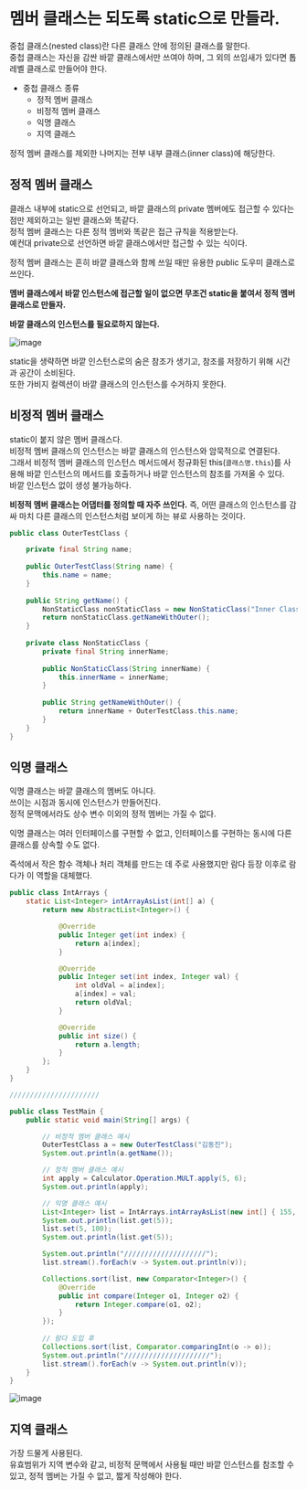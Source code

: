 # 멤버 클래스는 되도록 static으로 만들라.
중첩 클래스(nested class)란 다른 클래스 안에 정의된 클래스를 말한다.   
중첩 클래스는 자신을 감싼 바깥 클래스에서만 쓰여야 하며, 그 외의 쓰임새가 있다면 톱레벨 클래스로 만들어야 한다.

* 중첩 클래스 종류
  * 정적 멤버 클래스
  * 비정적 멤버 클래스
  * 익명 클래스
  * 지역 클래스

정적 멤버 클래스를 제외한 나머지는 전부 내부 클래스(inner class)에 해당한다.

## 정적 멤버 클래스
클래스 내부에 static으로 선언되고, 바깥 클래스의 private 멤버에도 접근할 수 있다는 점만 제외하고는 일반 클래스와 똑같다.   
정적 멤버 클래스는 다른 정적 멤버와 똑같은 접근 규칙을 적용받는다.   
예컨대 private으로 선언하면 바깥 클래스에서만 접근할 수 있는 식이다.

정적 멤버 클래스는 흔히 바깥 클래스와 함께 쓰일 때만 유용한 public 도우미 클래스로 쓰인다.   

**멤버 클래스에서 바깥 인스턴스에 접근할 일이 없으면 무조건 static을 붙여서 정적 멤버 클래스로 만들자.**

**바깥 클래스의 인스턴스를 필요로하지 않는다.**

![image](https://user-images.githubusercontent.com/82895809/230024378-281fac49-def2-4397-8aa1-0b14d1b28209.png)

static을 생략하면 바깥 인스턴스로의 숨은 참조가 생기고, 참조를 저장하기 위해 시간과 공간이 소비된다.   
또한 가비지 컬렉션이 바깥 클래스의 인스턴스를 수거하지 못한다.

## 비정적 멤버 클래스
static이 붙지 않은 멤버 클래스다.   
비정적 멤버 클래스의 인스턴스는 바깥 클래스의 인스턴스와 암묵적으로 연결된다.   
그래서 비정적 멤버 클래스의 인스턴스 메서드에서 정규화된 this(```클래스명.this```)를 사용해 바깥 인스턴스의 메서드를 호출하거나 바깥 인스턴스의 참조를 가져올 수 있다.   
바깥 인스턴스 없이 생성 불가능하다.

**비정적 멤버 클래스는 어댑터를 정의할 때 자주 쓰인다.** 즉, 어떤 클래스의 인스턴스를 감싸 마치 다른 클래스의 인스턴스처럼 보이게 하는 뷰로 사용하는 것이다.

```java
public class OuterTestClass {

    private final String name;
    
    public OuterTestClass(String name) {
        this.name = name;
    }
    
    public String getName() {
    	NonStaticClass nonStaticClass = new NonStaticClass("Inner Class + ");
    	return nonStaticClass.getNameWithOuter();
    }
    
    private class NonStaticClass {
        private final String innerName;
        
        public NonStaticClass(String innerName) {
            this.innerName = innerName;
        }
        
        public String getNameWithOuter() {
            return innerName + OuterTestClass.this.name;
        }
    }
}
```

## 익명 클래스
익명 클래스는 바깥 클래스의 멤버도 아니다.    
쓰이는 시점과 동시에 인스턴스가 만들어진다.   
정적 문맥에서라도 상수 변수 이외의 정적 멤버는 가질 수 없다.

익명 클래스는 여러 인터페이스를 구현할 수 없고, 인터페이스를 구현하는 동시에 다른 클래스를 상속할 수도 없다.

즉석에서 작은 함수 객체나 처리 객체를 만드는 데 주로 사용했지만 람다 등장 이후로 람다가 이 역할을 대체했다.

```java
public class IntArrays {
	static List<Integer> intArrayAsList(int[] a) {
		return new AbstractList<Integer>() {

			@Override
			public Integer get(int index) {
				return a[index];
			}

			@Override
			public Integer set(int index, Integer val) {
				int oldVal = a[index];
				a[index] = val;
				return oldVal;
			}

			@Override
			public int size() {
				return a.length;
			}
		};
	}
}

//////////////////////

public class TestMain {
	public static void main(String[] args) {

		// 비정적 멤버 클래스 예시
		OuterTestClass a = new OuterTestClass("김동진");
		System.out.println(a.getName());

		// 정적 멤버 클래스 예시
		int apply = Calculator.Operation.MULT.apply(5, 6);
		System.out.println(apply);

		// 익명 클래스 예시
		List<Integer> list = IntArrays.intArrayAsList(new int[] { 155, 28, 3, 4, 5, 6, 7 });
		System.out.println(list.get(5));
		list.set(5, 100);
		System.out.println(list.get(5));

		System.out.println("////////////////////");
		list.stream().forEach(v -> System.out.println(v));

		Collections.sort(list, new Comparator<Integer>() {
			@Override
			public int compare(Integer o1, Integer o2) {
				return Integer.compare(o1, o2);
			}
		});
		
		// 람다 도입 후
		Collections.sort(list, Comparator.comparingInt(o -> o));
		System.out.println("/////////////////////");
		list.stream().forEach(v -> System.out.println(v));
	}
}
```

![image](https://user-images.githubusercontent.com/82895809/230030382-53cba89f-8bd2-42cc-90a9-94c1d20fb7d3.png)


## 지역 클래스
가장 드물게 사용된다.   
유효범위가 지역 변수와 같고, 비정적 문맥에서 사용될 때만 바깥 인스턴스를 참조할 수 있고, 정적 멤버는 가질 수 없고, 짧게 작성해야 한다.
